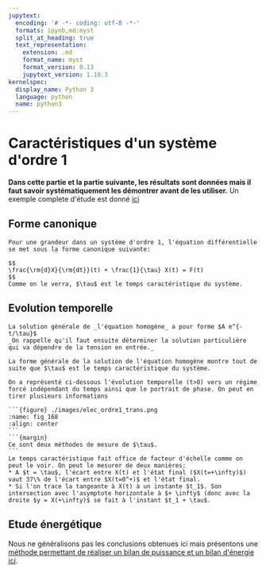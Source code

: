 ```yaml
---
jupytext:
  encoding: '# -*- coding: utf-8 -*-'
  formats: ipynb,md:myst
  split_at_heading: true
  text_representation:
    extension: .md
    format_name: myst
    format_version: 0.13
    jupytext_version: 1.10.3
kernelspec:
  display_name: Python 3
  language: python
  name: python3
---
```

# Caractéristiques d'un système d'ordre 1
__Dans cette partie et la partie suivante, les résultats sont données mais il faut savoir systématiquement les démontrer avant de les utiliser.__ Un exemple complete d'étude est donné [ici](ex_o1)
## Forme canonique

````{important} __Forme canonique de l'équation différentielle.__
Pour une grandeur dans un système d'ordre 1, l'équation différentielle se met sous la forme canonique suivante:

$$
\frac{\rm{d}X}{\rm{dt}}(t) + \frac{1}{\tau} X(t) = F(t)
$$
Comme on le verra, $\tau$ est le temps caractéristique du système.
````
## Evolution temporelle

````{important} __Forme temporelle__
La solution générale de _l'équation homogène_ a pour forme $A e^{-t/\tau}$
_On rappelle qu'il faut ensuite déterminer la solution particulière qui va dépendre de la tension en entrée._
````

````{important} __Temps caractéristique d'un système d'ordre 1__
La forme générale de la solution de l'équation homogène montre tout de suite que $\tau$ est le temps caractéristique du système.
````

````{important} __Evolution temporelle: tracé__
On a représenté ci-dessous l'évolution temporelle (t>0) vers un régime forcé indépendant du temps ainsi que le portrait de phase. On peut en tirer plusieurs informations

```{figure} ./images/elec_ordre1_trans.png
:name: fig_168
:align: center
```
```{margin}
Ce sont deux méthodes de mesure de $\tau$.
```
Le temps caractéristique fait office de facteur d'échelle comme on peut le voir. On peut le mesurer de deux manières:
* A $t = \tau$, l'écart entre X(t) et l'état final ($X(t=+\infty)$) vaut 37\% de l'écart entre $X(t=0^+)$ et l'état final.
* Si l'on trace la tangeante à X(t) à un instante $t_1$. Son intersection avec l'asymptote horizontale à $+ \infty$ (donc avec la droite $y = X(+\infty)$ se fait à l'instant $t_1 + \tau$.
````

## Etude énergétique
Nous ne généralisons pas les conclusions obtenues ici mais présentons une [méthode permettant de réaliser un bilan de puissance et un bilan d'énergie ici](ex_o1).

